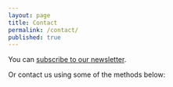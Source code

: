 ```yaml
---
layout: page
title: Contact
permalink: /contact/
published: true
---
```

You can [subscribe to our newsletter](http://eepurl.com/dol_W1).

Or contact us using some of the methods below:
